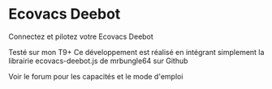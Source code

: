 # Ecovacs Deebot

Connectez et pilotez votre Ecovacs Deebot

Testé sur mon T9+
Ce développement est réalisé en intégrant simplement la librairie ecovacs-deebot.js de mrbungle64 sur Github

Voir le forum pour les capacités et le mode d'emploi